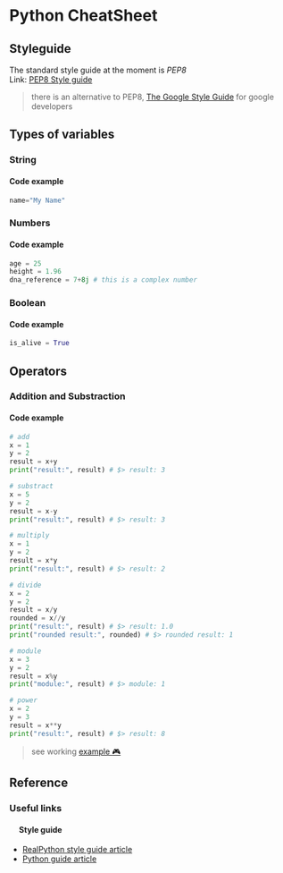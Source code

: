 # Python CheatSheet

## **Styleguide**

The standard style guide at the moment is *PEP8*  
Link: [PEP8 Style guide](https://www.python.org/dev/peps/pep-0008/)
> there is an alternative to PEP8, [The Google Style Guide](https://github.com/google/styleguide/blob/gh-pages/pyguide.md) for google developers

## **Types of variables**
### String
#### Code example
```python
name="My Name"
```

### Numbers
#### Code example
```python
age = 25
height = 1.96
dna_reference = 7+8j # this is a complex number
```

### Boolean
#### Code example
```python
is_alive = True
```

## __Operators__
### Addition and Substraction
#### Code example
```python
# add
x = 1
y = 2
result = x+y
print("result:", result) # $> result: 3

# substract
x = 5
y = 2
result = x-y
print("result:", result) # $> result: 3

# multiply
x = 1
y = 2
result = x*y
print("result:", result) # $> result: 2

# divide
x = 2
y = 2
result = x/y
rounded = x//y
print("result:", result) # $> result: 1.0
print("rounded result:", rounded) # $> rounded result: 1

# module
x = 3
y = 2
result = x%y
print("module:", result) # $> module: 1

# power
x = 2
y = 3
result = x**y
print("result:", result) # $> result: 8
```
> see working [example :video_game:](https://repl.it/@andrescabana86/python-operators)

## **Reference**
### Useful links
#### &ensp;&ensp; Style guide
* [RealPython style guide article](https://realpython.com/python-pep8/)
* [Python guide article](https://docs.python-guide.org/writing/style/)
